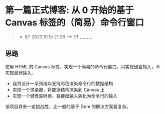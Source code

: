 # 第一篇正式博客: 从 0 开始的基于 Canvas 标签的（简易）命令行窗口
> - BT 2023.10.15 21:28 --> ET _ _ _ _ 

## 思路
使用 HTML 的 Canvas 标签，实现一个简易的命令行窗口。只实现键盘输入，不实现鼠标输入。

- 我将设计一系列用以支持彩色渲染命令行的数据结构
- 实现一个渲染器，将数据结构渲染到 Canvas 上
- 实现一个键盘监听器，将键盘输入转化为命令行的输入
  
该项目具有一定挑战性，比一般的基于 Dom 的解决方案要复杂。